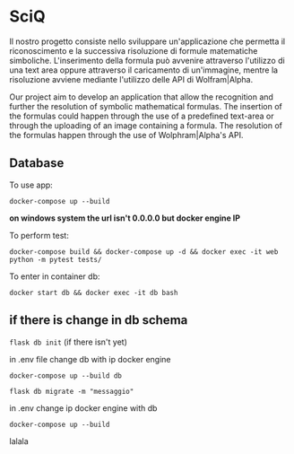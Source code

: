 # SciQ

Il nostro progetto consiste nello sviluppare un'applicazione che permetta il riconoscimento e la successiva risoluzione di formule matematiche simboliche. 
L'inserimento della formula può avvenire attraverso l'utilizzo di una text area oppure attraverso il caricamento di un'immagine,
mentre la risoluzione avviene mediante l'utilizzo delle API di Wolfram|Alpha.


Our project aim to develop an application that allow the recognition and further the resolution of symbolic mathematical formulas.
The insertion of the formulas could happen through the use of a predefined text-area or through the uploading of an image containing a formula.
The resolution of the formulas happen through the use of Wolphram|Alpha's API.

## Database
To use app:

`docker-compose up --build`

**on windows system the url isn't 0.0.0.0 but docker engine IP**

To perform test:

`docker-compose build && docker-compose up -d && docker exec -it web python -m pytest tests/` 

To enter in container db:

`docker start db && docker exec -it db bash`

## if there is change in db schema

`flask db init` (if there isn't yet)

in .env file change db with ip docker engine

`docker-compose up --build db`

`flask db migrate -m "messaggio"`

in .env change ip docker engine with db

`docker-compose up --build`

lalala